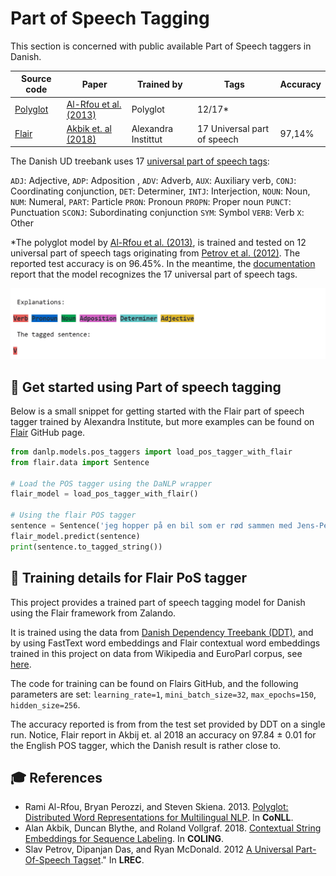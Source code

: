 Part of Speech Tagging
======================
This section is concerned with public available Part of Speech taggers in Danish. 

| Source code | Paper | Trained by | Tags | Accuracy |
|-------|-------|-------|-------|-------|
| [Polyglot](https://polyglot.readthedocs.io/en/latest/POS.html/#) | [Al-Rfou et al. (2013)](<http://www.aclweb.org/anthology/W13-3520>) | Polyglot | 12/17* |  |
| [Flair](<https://github.com/zalandoresearch/flair>) | [Akbik et. al (2018)](<https://alanakbik.github.io/papers/coling2018.pdf>) | Alexandra Instittut | 17  Universal part of speech | 97,14% |

The Danish UD treebank  uses 17 [universal part of speech tags](<https://universaldependencies.org/u/pos/index.html>):

`ADJ`: Adjective, `ADP`: Adposition , `ADV`: Adverb, `AUX`: Auxiliary verb, `CONJ`: Coordinating conjunction, `DET`: Determiner, `INTJ`: Interjection, `NOUN`: Noun, `NUM`: Numeral, `PART`: Particle `PRON`: Pronoun `PROPN`: Proper noun `PUNCT`: Punctuation `SCONJ`: Subordinating conjunction `SYM`: Symbol `VERB`: Verb `X`: Other

*The polyglot model by [Al-Rfou et al. (2013)](https://www.aclweb.org/anthology/W13-3520), is trained and 
tested on 12 universal part of speech tags originating from
[Petrov et al. (2012)](http://www.lrec-conf.org/proceedings/lrec2012/pdf/274_Paper.pdf).
The reported test accuracy is  on 96.45%. In the meantime, the 
[documentation](<https://polyglot.readthedocs.io/en/latest/POS.html>) report that the model recognizes the
17 universal part of speech tags.

![](../imgs/postag_eksempel.gif)



## :hatching_chick: Get started using Part of speech tagging

Below is a small snippet for getting started with the Flair part of speech tagger trained by Alexandra Institute, but more examples can be found on [Flair](<https://github.com/zalandoresearch/flair>) GitHub page. 

```python
from danlp.models.pos_taggers import load_pos_tagger_with_flair
from flair.data import Sentence

# Load the POS tagger using the DaNLP wrapper
flair_model = load_pos_tagger_with_flair()

# Using the flair POS tagger
sentence = Sentence('jeg hopper på en bil som er rød sammen med Jens-Peter E. Hansen') 
flair_model.predict(sentence) 
print(sentence.to_tagged_string())
```



## :wrench: Training details for Flair PoS tagger

This project provides a trained part of speech tagging model for Danish using the Flair framework from Zalando.

It is trained using the data from 
[Danish Dependency Treebank (DDT)](https://github.com/UniversalDependencies/UD_Danish-DDT/tree/master),
and by using FastText word embeddings and Flair contextual word embeddings trained in this project on data 
from Wikipedia and EuroParl corpus,
see [here](<https://github.com/alexandrainst/danlp/blob/master/docs/models/embeddings.md>).

The code for training can be found on Flairs GitHub, and the following parameters are set:
`learning_rate=1`, `mini_batch_size=32`, `max_epochs=150`, `hidden_size=256`.

The accuracy reported is from from the test set provided by DDT on a single run.
Notice, Flair report in Akbij et. al 2018 an accuracy on 97.84 ± 0.01 for the English POS tagger,
which the Danish result is rather close to.



## 🎓 References 
- Rami Al-Rfou, Bryan Perozzi, and Steven Skiena. 2013. [Polyglot: Distributed Word Representations for Multilingual NLP](https://www.aclweb.org/anthology/W13-3520). In **CoNLL**.
- Alan Akbik, Duncan Blythe, and Roland Vollgraf. 2018. [Contextual String Embeddings for Sequence Labeling](https://alanakbik.github.io/papers/coling2018.pdf). In **COLING**.
- Slav Petrov, Dipanjan Das, and Ryan McDonald. 2012 [A Universal Part-Of-Speech Tagset](http://www.lrec-conf.org/proceedings/lrec2012/pdf/274_Paper.pdf)." In **LREC**.